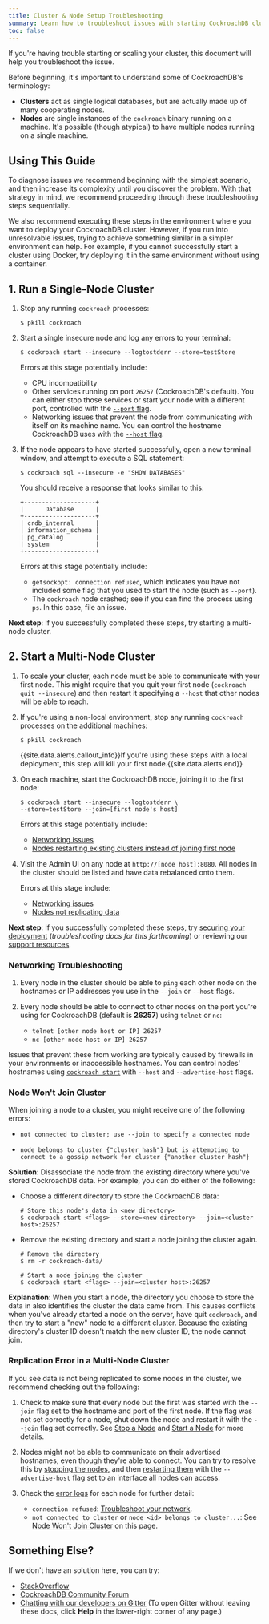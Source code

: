 ```yaml
---
title: Cluster & Node Setup Troubleshooting
summary: Learn how to troubleshoot issues with starting CockroachDB clusters
toc: false
---
```


If you're having trouble starting or scaling your cluster, this document will help you troubleshoot the issue.

Before beginning, it's important to understand some of CockroachDB's terminology:

   - **Clusters** act as single logical databases, but are actually made up of many cooperating nodes.
   - **Nodes** are single instances of the `cockroach` binary running on a machine. It's possible (though atypical) to have multiple nodes running on a single machine.

<span></span> <!--this adds nominal padding above the TOC-->

<div id="toc"></div>

## Using This Guide

To diagnose issues we recommend beginning with the simplest scenario, and then increase its complexity until you discover the problem. With that strategy in mind, we recommend proceeding through these troubleshooting steps sequentially.

We also recommend executing these steps in the environment where you want to deploy your CockroachDB cluster. However, if you run into unresolvable issues, trying to achieve something similar in a simpler environment can help. For example, if you cannot successfully start a cluster using Docker, try deploying it in the same environment without using a container.

## 1. Run a Single-Node Cluster

1. Stop any running `cockroach` processes:

   ~~~ shell
   $ pkill cockroach
   ~~~

2. Start a single insecure node and log any errors to your terminal:
	
   ~~~ shell
   $ cockroach start --insecure --logtostderr --store=testStore
   ~~~

   Errors at this stage potentially include:

   - CPU incompatibility
   - Other services running on port `26257` (CockroachDB's default). You can either stop those services or start your node with a different port, controlled with the [`--port` flag](start-a-node.html#flags).
   - Networking issues that prevent the node from communicating with itself on its machine name. You can control the hostname CockroachDB uses with the [`--host` flag](start-a-node.html#flags).

3. If the node appears to have started successfully, open a new terminal window, and attempt to execute a SQL statement:

   ~~~ shell
   $ cockroach sql --insecure -e "SHOW DATABASES"
   ~~~   

   You should receive a response that looks similar to this:

   ~~~
   +--------------------+
   |      Database      |
   +--------------------+
   | crdb_internal      |
   | information_schema |
   | pg_catalog         |
   | system             |
   +--------------------+
   ~~~

   Errors at this stage potentially include: 

   - `getsockopt: connection refused`, which indicates you have not included some flag that you used to start the node (such as `--port`).
   - The `cockroach` node crashed; see if you can find the process using `ps`. In this case, file an issue.

**Next step**: If you successfully completed these steps, try starting a multi-node cluster.

## 2. Start a Multi-Node Cluster

1. To scale your cluster, each node must be able to communicate with your first node. This might require that you quit your first node (`cockroach quit --insecure`) and then restart it specifying a `--host` that other nodes will be able to reach.

2. If you're using a non-local environment, stop any running `cockroach` processes on the additional machines:

   ~~~ shell
   $ pkill cockroach
   ~~~

   {{site.data.alerts.callout_info}}If you're using these steps with a local deployment, this step will kill your first node.{{site.data.alerts.end}}

3. On each machine, start the CockroachDB node, joining it to the first node:

   ~~~ shell
   $ cockroach start --insecure --logtostderr \
   --store=testStore --join=[first node's host]
   ~~~

   Errors at this stage potentially include:

   - [Networking issues](#networking-troubleshooting)
   - [Nodes restarting existing clusters instead of joining first node](#node-wont-join-cluster)

4. Visit the Admin UI on any node at `http://[node host]:8080`. All nodes in the cluster should be listed and have data rebalanced onto them.

   Errors at this stage include:

   - [Networking issues](#networking-troubleshooting)
   - [Nodes not replicating data](#replication-error-in-a-multi-node-cluster)

**Next step**: If you successfully completed these steps, try [securing your deployment](manual-deployment.html) (*troubleshooting docs for this forthcoming*) or reviewing our [support resources](support-resources.html).

### Networking Troubleshooting

1. Every node in the cluster should be able to `ping` each other node on the hostnames or IP addresses you use in the `--join` or `--host` flags.

2. Every node should be able to connect to other nodes on the port you're using for CockroachDB (default is **26257**) using `telnet` or `nc`:

   - `telnet [other node host or IP] 26257`
   - `nc [other node host or IP] 26257`

Issues that prevent these from working are typically caused by firewalls in your environments or inaccessible hostnames. You can control nodes' hostnames using [`cockroach start`](start-a-node.html) with `--host` and `--advertise-host` flags.

### Node Won't Join Cluster

When joining a node to a cluster, you might receive one of the following errors: 

- ~~~
  not connected to cluster; use --join to specify a connected node
  ~~~
- ~~~
  node belongs to cluster {"cluster hash"} but is attempting to connect to a gossip network for cluster {"another cluster hash"}
  ~~~

**Solution**: Disassociate the node from the existing directory where you've stored CockroachDB data. For example, you can do either of the following:

- 	Choose a different directory to store the CockroachDB data:

	~~~ shell
	# Store this node's data in <new directory>
	$ cockroach start <flags> --store=<new directory> --join=<cluster host>:26257
	~~~

- 	Remove the existing directory and start a node joining the cluster again.

	~~~ shell
	# Remove the directory
	$ rm -r cockroach-data/

	# Start a node joining the cluster
	$ cockroach start <flags> --join=<cluster host>:26257
	~~~

**Explanation**: When you start a node, the directory you choose to store the data in also identifies the cluster the data came from. This causes conflicts when you've already started a node on the server, have quit `cockroach`, and then try to start a "new" node to a different cluster. Because the existing directory's cluster ID doesn't match the new cluster ID, the node cannot join.

### Replication Error in a Multi-Node Cluster

If you see data is not being replicated to some nodes in the cluster, we recommend checking out the following:

1. Check to make sure that every node but the first was started with the `--join` flag set to the hostname and port of the first node. If the flag was not set correctly for a node, shut down the node and restart it with the `--join` flag set correctly. See [Stop a Node](stop-a-node.html) and [Start a Node](start-a-node.html) for more details.

2. Nodes might not be able to communicate on their advertised hostnames, even though they're able to connect. You can try to resolve this by [stopping the nodes](stop-a-node.html), and then [restarting them](start-a-node.html) with the `--advertise-host` flag set to an interface all nodes can access. 

3. Check the [error logs](error-logs.html) for each node for further detail:
	- `connection refused`: [Troubleshoot your network](#networking-troubleshooting).
	- `not connected to cluster` or `node <id> belongs to cluster...`: See [Node Won't Join Cluster](#node-wont-join-cluster) on this page.

## Something Else?

If we don't have an solution here, you can try:

- [StackOverflow](http://stackoverflow.com/questions/tagged/cockroachdb)
- [CockroachDB Community Forum](https://forum.cockroachlabs.com)
- [Chatting with our developers on Gitter](https://gitter.im/cockroachdb/cockroach) (To open Gitter without leaving these docs, click **Help** in the lower-right corner of any page.)
